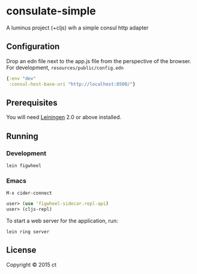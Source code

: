 # consulate-simple

A luminus project (+cljs) wih a simple consul http adapter

## Configuration
Drop an edn file next to the app.js file from the perspective of the browser.
For development, `resources/public/config.edn`

```clojure
{:env "dev"
 :consul-host-base-uri "http://localhost:8500/"}
```
## Prerequisites

You will need [Leiningen][1] 2.0 or above installed.

[1]: https://github.com/technomancy/leiningen

## Running

### Development

    lein figwheel


### Emacs

```
M-x cider-connect
```

```clojure
user> (use 'figwheel-sidecar.repl-api)
user> (cljs-repl)
```

To start a web server for the application, run:

    lein ring server

## License

Copyright © 2015 ct
